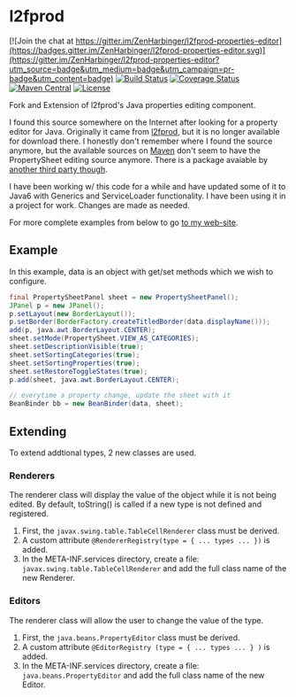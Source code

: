 # l2fprod
[![Join the chat at https://gitter.im/ZenHarbinger/l2fprod-properties-editor](https://badges.gitter.im/ZenHarbinger/l2fprod-properties-editor.svg)](https://gitter.im/ZenHarbinger/l2fprod-properties-editor?utm_source=badge&utm_medium=badge&utm_campaign=pr-badge&utm_content=badge) [![Build Status](https://travis-ci.org/ZenHarbinger/l2fprod-properties-editor.svg?branch=master)](https://travis-ci.org/ZenHarbinger/l2fprod-properties-editor) [![Coverage Status](https://coveralls.io/repos/github/ZenHarbinger/l2fprod-properties-editor/badge.svg?branch=master)](https://coveralls.io/github/ZenHarbinger/l2fprod-properties-editor?branch=master) [![Maven Central](https://maven-badges.herokuapp.com/maven-central/org.tros/l2fprod-properties-editor/badge.svg)](https://maven-badges.herokuapp.com/maven-central/org.tros/l2fprod-properties-editor/) [![License](http://img.shields.io/:license-apache-blue.svg)](http://www.apache.org/licenses/LICENSE-2.0.html)

Fork and Extension of l2fprod's Java properties editing component.

I found this source somewhere on the Internet after looking for a property editor for Java.
Originally it came from [l2fprod](http://www.l2fprod.com/common/), but it is no longer available for download there.
I honestly don't remember where I found the source anymore, but the available sources on [Maven](http://mvnrepository.com/artifact/com.l2fprod.common/l2fprod-common-shared/6.9.1) don't seem to have the PropertySheet editing source anymore.  There is a package avaiable by [another third party though](http://mvnrepository.com/artifact/org.nuiton.thirdparty/l2fprod-common/0.1).

I have been working w/ this code for a while and have updated some of it to Java6 with Generics and ServiceLoader functionality.  I have been using it in a project for work.  Changes are made as needed.

For more complete examples from below to go [to my web-site](http://tros.org/l2fprod-properties-editor/).

## Example
In this example, data is an object with get/set methods which we wish to configure.

```java
final PropertySheetPanel sheet = new PropertySheetPanel();
JPanel p = new JPanel();
p.setLayout(new BorderLayout());
p.setBorder(BorderFactory.createTitledBorder(data.displayName()));
add(p, java.awt.BorderLayout.CENTER);
sheet.setMode(PropertySheet.VIEW_AS_CATEGORIES);
sheet.setDescriptionVisible(true);
sheet.setSortingCategories(true);
sheet.setSortingProperties(true);
sheet.setRestoreToggleStates(true);
p.add(sheet, java.awt.BorderLayout.CENTER);

// everytime a property change, update the sheet with it
BeanBinder bb = new BeanBinder(data, sheet);
```

## Extending
To extend addtional types, 2 new classes are used.

### Renderers
The renderer class will display the value of the object while it is not being edited.  By default, toString() is called if a new type is not defined and registered.
 1. First, the `javax.swing.table.TableCellRenderer` class must be derived.
 2. A custom attribute `@RendererRegistry(type = { ... types ... })` is added.
 3. In the META-INF.services directory, create a file: `javax.swing.table.TableCellRenderer` and add the full class name of the new Renderer.

### Editors
The renderer class will allow the user to change the value of the type.
 1. First, the `java.beans.PropertyEditor` class must be derived.
 2. A custom attribute `@EditorRegistry (type = { ... types ... } )` is added.
 3. In the META-INF.services directory, create a file: `java.beans.PropertyEditor` and add the full class name of the new Editor.

